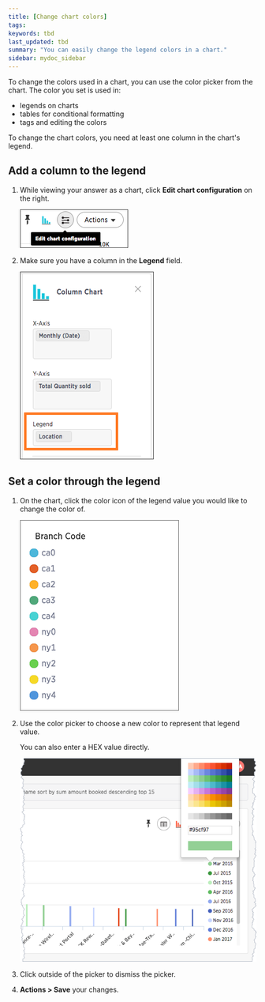 ```yaml
---
title: [Change chart colors]
tags:
keywords: tbd
last_updated: tbd
summary: "You can easily change the legend colors in a chart."
sidebar: mydoc_sidebar
---
```

To change the colors used in a chart, you can use the color picker from the chart. The color you set is used in:

* legends on charts
* tables for conditional formatting
* tags and editing the colors

To change the chart colors, you need at least one column in the chart's legend.

## Add a column to the legend

1. While viewing your answer as a chart, click **Edit chart configuration** on the right.

     ![](/pages/images/edit_chart_configuration_bar.png "Edit chart configuration icon")

2. Make sure you have a column in the **Legend** field.

     ![](/pages/images/legend_field.png "Legend field")

## Set a color through the legend

1. On the chart, click the color icon of the legend value you would like to change the color of.

     ![](/pages/images/legend.png "Legend values list")

2. Use the color picker to choose a new color to represent that legend value.

   You can also enter a HEX value directly.

     ![](/pages/images/color_picker.png "Legend color picker")

3. Click outside of the picker to dismiss the picker.

4. **Actions > Save** your changes.
